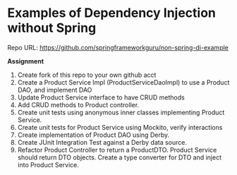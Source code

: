# Examples of Dependency Injection without Spring

Repo URL: https://github.com/springframeworkguru/non-spring-di-example

**Assignment**
<ol>
<li>Create fork of this repo to your own github acct</li>
<li>Create a Product Service Impl (ProductServiceDaoImpl) to use a Product DAO, and implement DAO</li>
<li>Update Product Service interface to have CRUD methods</li>
<li>Add CRUD methods to Product controller. </li>
<li>Create unit tests using anonymous inner classes implementing Product Service.</li>
<li>Create unit tests for Product Service using Mockito, verify interactions</li>
<li>Create implementation of Product DAO using Derby.</li>
<li>Create JUnit Integration Test against a Derby data source.</li>
<li>Refactor Product Controller to return a ProductDTO. Product Service should return DTO objects. Create a type converter for DTO and inject into Product Service.</li>
</ol>
